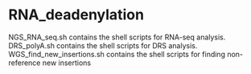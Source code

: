 # RNA_deadenylation

NGS_RNA_seq.sh contains the shell scripts for RNA-seq analysis.
DRS_polyA.sh contains the shell scripts for DRS analysis.
WGS_find_new_insertions.sh contains the shell scripts for finding non-reference new insertions
